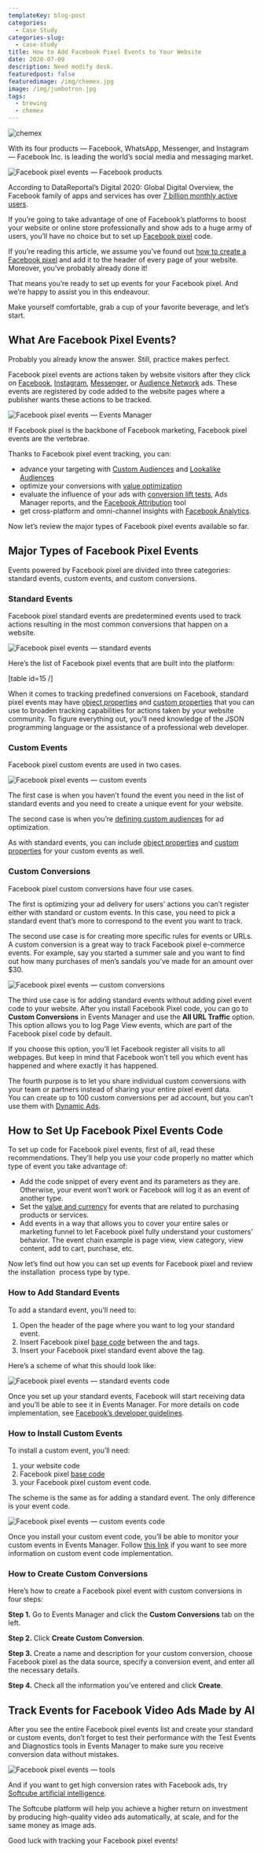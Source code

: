 ```yaml
---
templateKey: blog-post
categories:
  - Case Study
categories-slug:
  - case-study
title: How to Add Facebook Pixel Events to Your Website
date: 2020-07-09
description: Need modify desk.
featuredpost: false
featuredimage: /img/chemex.jpg
image: /img/jumbotron.jpg
tags:
  - brewing
  - chemex
---
```

![chemex](/img/chemex.jpg)

With its four products — Facebook, WhatsApp, Messenger, and Instagram — Facebook Inc. is leading the world’s social media and messaging market.

![Facebook pixel events — Facebook products](/img/facebook-pixel-events-facebook-products-788x1024.jpg)

According to DataReportal’s Digital 2020: Global Digital Overview, the Facebook family of apps and services has over [7 billion monthly active users](https://www.statista.com/chart/5194/active-users-of-social-networks-and-messaging-services/).

If you’re going to take advantage of one of Facebook’s platforms to boost your website or online store professionally and show ads to a huge army of users, you’ll have no choice but to set up [Facebook pixel](https://softcube.com/what-is-facebook-pixel-and-why-use-it/) code.

If you’re reading this article, we assume you’ve found out [how to create a Facebook pixel](https://softcube.com/how-to-create-a-facebook-pixel/) and add it to the header of every page of your website. Moreover, you’ve probably already done it!

That means you’re ready to set up events for your Facebook pixel. And we’re happy to assist you in this endeavour.

Make yourself comfortable, grab a cup of your favorite beverage, and let’s start.

## What Are Facebook Pixel Events?

Probably you already know the answer. Still, practice makes perfect.

Facebook pixel events are actions taken by website visitors after they click on [Facebook](https://softcube.com/best-facebook-video-ad-examples-2019/), [Instagram](https://softcube.com/recommendations-for-instagram-sponsored-ads/), [Messenger](https://softcube.com/how-to-start-a-personal-chat-with-messenger-ads/), or [Audience Network](https://softcube.com/facebook-audience-network-complete-guide/) ads. These events are registered by code added to the website pages where a publisher wants these actions to be tracked.

![Facebook pixel events — Events Manager](/img/facebook-pixel-events-manager-1024x631.jpg)

If Facebook pixel is the backbone of Facebook marketing, Facebook pixel events are the vertebrae.

Thanks to Facebook pixel event tracking, you can:

- advance your targeting with [Custom Audiences](https://softcube.com/guide-to-facebook-custom-audiences/) and [Lookalike Audiences](https://softcube.com/how-to-use-facebook-lookalike-audiences/)
- optimize your conversions with [value optimization](https://www.facebook.com/business/help/296463804090290?id=561906377587030)
- evaluate the influence of your ads with [conversion lift tests](https://www.facebook.com/business/help/688346554927374?id=546437386202686), Ads Manager reports, and the [Facebook Attribution](https://www.facebook.com/business/measurement/attribution) tool
- get cross-platform and omni-channel insights with [Facebook Analytics](https://analytics.facebook.com/).

Now let’s review the major types of Facebook pixel events available so far.

## Major Types of Facebook Pixel Events

Events powered by Facebook pixel are divided into three categories: standard events, custom events, and custom conversions.

### Standard Events

Facebook pixel standard events are predetermined events used to track actions resulting in the most common conversions that happen on a website.

![Facebook pixel events — standard events](/img/facebook-pixel-events-standard-events.jpg)

Here’s the list of Facebook pixel events that are built into the platform:

\[table id=15 /\]

When it comes to tracking predefined conversions on Facebook, standard pixel events may have [object properties](https://developers.facebook.com/docs/facebook-pixel/reference/#object-properties) and [custom properties](https://developers.facebook.com/docs/facebook-pixel/implementation/conversion-tracking#custom-properties) that you can use to broaden tracking capabilities for actions taken by your website community. To figure everything out, you’ll need knowledge of the JSON programming language or the assistance of a professional web developer.

### Custom Events

Facebook pixel custom events are used in two cases. 

![Facebook pixel events — custom events](/img/facebook-pixel-events-custom-events.jpg)

The first case is when you haven’t found the event you need in the list of standard events and you need to create a unique event for your website. 

The second case is when you’re [defining custom audiences](https://developers.facebook.com/docs/facebook-pixel/implementation/custom-audiences) for ad optimization.

As with standard events, you can include [object properties](https://developers.facebook.com/docs/facebook-pixel/reference/#object-properties) and [custom properties](https://developers.facebook.com/docs/facebook-pixel/implementation/conversion-tracking#custom-properties) for your custom events as well.

### Custom Conversions

Facebook pixel custom conversions have four use cases.

The first is optimizing your ad delivery for users’ actions you can’t register either with standard or custom events. In this case, you need to pick a standard event that’s more to correspond to the event you want to track.

The second use case is for creating more specific rules for events or URLs. A custom conversion is a great way to track Facebook pixel e-commerce events. For example, say you started a summer sale and you want to find out how many purchases of men’s sandals you’ve made for an amount over $30.

![Facebook pixel events — custom conversions](/img/facebook-pixel-events-custom-conversions.jpg)

The third use case is for adding standard events without adding pixel event code to your website. After you install Facebook Pixel code, you can go to **Custom Conversions** in Events Manager and use the **All URL Traffic** option. This option allows you to log Page View events, which are part of the Facebook pixel code by default.

If you choose this option, you’ll let Facebook register all visits to all webpages. But keep in mind that Facebook won’t tell you which event has happened and where exactly it has happened.

The fourth purpose is to let you share individual custom conversions with your team or partners instead of sharing your entire pixel event data.  
You can create up to 100 custom conversions per ad account, but you can’t use them with [Dynamic Ads](http://softcube.com/facebook-dynamic-product-ads/).

## How to Set Up Facebook Pixel Events Code

To set up code for Facebook pixel events, first of all, read these recommendations. They’ll help you use your code properly no matter which type of event you take advantage of:

- Add the code snippet of every event and its parameters as they are. Otherwise, your event won’t work or Facebook will log it as an event of another type.
- Set the [value and currency](http://facebook.com/business/help/392174274295227?id=1205376682832142) for events that are related to purchasing products or services.
- Add events in a way that allows you to cover your entire sales or marketing funnel to let Facebook pixel fully understand your customers’ behavior. The event chain example is page view, view category, view content, add to cart, purchase, etc.

Now let’s find out how you can set up events for Facebook pixel and review the installation  process type by type.

### How to Add Standard Events

To add a standard event, you’ll need to:

1. Open the header of the page where you want to log your standard event.
2. Insert Facebook pixel [base code](https://developers.facebook.com/docs/facebook-pixel/implementation) between the **<head>** and **</head>** tags.
3. Insert your Facebook pixel standard event above the **</script>** tag.

Here’s a scheme of what this should look like:

![Facebook pixel events — standard events code](/img/facebook-pixel-events-code.jpg)

Once you set up your standard events, Facebook will start receiving data and you’ll be able to see it in Events Manager. For more details on code implementation, see [Facebook’s developer guidelines](https://developers.facebook.com/docs/facebook-pixel/implementation/conversion-tracking#standard-events).

### How to Install Custom Events

To install a custom event, you’ll need:

1. your website code
2. Facebook pixel [base code](https://developers.facebook.com/docs/facebook-pixel/implementation)
3. your Facebook pixel custom event code.

The scheme is the same as for adding a standard event. The only difference is your event code.

![Facebook pixel events — custom events code](/img/facebook-pixel-events-code-example.jpg)

Once you install your custom event code, you’ll be able to monitor your custom events in Events Manager. Follow [this link](https://developers.facebook.com/docs/facebook-pixel/implementation/conversion-tracking#custom-events) if you want to see more information on custom event code implementation.

### How to Create Custom Conversions

Here’s how to create a Facebook pixel event with custom conversions in four steps:

**Step 1.** Go to Events Manager and click the **Custom Conversions** tab on the left.

**Step 2.** Click **Create Custom Conversion**.

**Step 3.** Create a name and description for your custom conversion, choose Facebook pixel as the data source, specify a conversion event, and enter all the necessary details.

**Step 4.** Check all the information you’ve entered and click **Create**.

## Track Events for Facebook Video Ads Made by AI

After you see the entire Facebook pixel events list and create your standard or custom events, don’t forget to test their performance with the Test Events and Diagnostics tools in Events Manager to make sure you receive conversion data without mistakes.

![Facebook pixel events — tools](/img/facebook-pixel-events-tools.jpg)

And if you want to get high conversion rates with Facebook ads, try [Softcube artificial intelligence](http://softcube.com).

The Softcube platform will help you achieve a higher return on investment by producing high-quality video ads automatically, at scale, and for the same money as image ads.

Good luck with tracking your Facebook pixel events!
